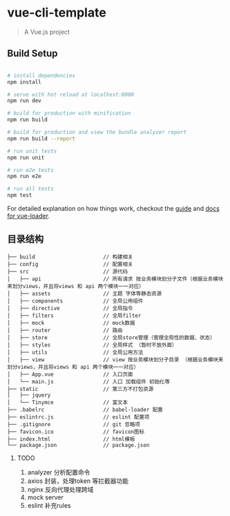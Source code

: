 # vue-cli-template

> A Vue.js project

## Build Setup

``` bash

# install dependencies
npm install

# serve with hot reload at localhost:8080
npm run dev

# build for production with minification
npm run build

# build for production and view the bundle analyzer report
npm run build --report

# run unit tests
npm run unit

# run e2e tests
npm run e2e

# run all tests
npm test
```

For detailed explanation on how things work, checkout the [guide](http://vuejs-templates.github.io/webpack/) and [docs for vue-loader](http://vuejs.github.io/vue-loader).

## 目录结构

```
├── build                      // 构建相关
├── config                     // 配置相关
├── src                        // 源代码
│   ├── api                    // 所有请求 按业务模块划分子文件（根据业务模块来划分views，并且将views 和 api 两个模块一一对应）
│   ├── assets                 // 主题 字体等静态资源
│   ├── components             // 全局公用组件
│   ├── directive              // 全局指令
│   ├── filters                // 全局filter
│   ├── mock                   // mock数据
│   ├── router                 // 路由
│   ├── store                  // 全局store管理（管理全局性的数据、状态）
│   ├── styles                 // 全局样式 （暂时不放外面）
│   ├── utils                  // 全局公用方法
│   ├── view                   // view 按业务模块划分子目录 （根据业务模块来划分views，并且将views 和 api 两个模块一一对应）
│   ├── App.vue                // 入口页面
│   └── main.js                // 入口 加载组件 初始化等
├── static                     // 第三方不打包资源
│   ├── jquery
│   └── Tinymce                // 富文本
├── .babelrc                   // babel-loader 配置
├── eslintrc.js                // eslint 配置项
├── .gitignore                 // git 忽略项
├── favicon.ico                // favicon图标
├── index.html                 // html模板
└── package.json               // package.json
```


1. TODO

   1. analyzer 分析配置命令
   2. axios 封装，处理token 等拦截器功能
   3. nginx 反向代理处理跨域
   4. mock server
   5. eslint 补充rules
